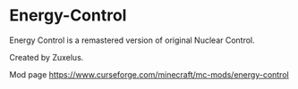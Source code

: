 # Energy-Control

Energy Control is a remastered version of original Nuclear Control.

Created by Zuxelus.

Mod page https://www.curseforge.com/minecraft/mc-mods/energy-control